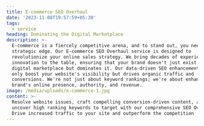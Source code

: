 ```yaml
---
title: E-commerce SEO Overhaul
date: '2023-11-08T19:57:59+05:30'
tags:
  - service
heading: Dominating the Digital Marketplace
description: >-
  E-commerce is a fiercely competitive arena, and to stand out, you need a
  strategic edge. Our E-commerce SEO Overhaul service is designed to
  revolutionize your online sales strategy. We bring decades of experience and
  innovation to the table, ensuring that your brand doesn't just exist in the
  digital marketplace but dominates it. Our data-driven SEO enhancements not
  only boost your website's visibility but drives organic traffic and
  conversions. We're not just about keyword rankings; we're about enhancing your
  brand's online presence, authority, and revenue.
image: /media/uploads/e-commerce-1.jpg
content: >-
  Resolve website issues, craft compelling conversion-driven content, and
  uncover high ranking keywords to target with our comprehensive SEO Overhaul.
  Drive increased traffic to your site and outperform the competition
---
```


